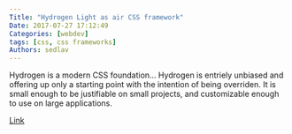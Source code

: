 ```yaml
---
Title: "Hydrogen Light as air CSS framework"
Date: 2017-07-27 17:12:49
Categories: [webdev]
tags: [css, css frameworks]
Authors: sedlav
---
```


Hydrogen is a modern CSS foundation...  Hydrogen is entriely unbiased and offering up only a starting point with the intention of being overriden. It is small enough to be justifiable on small projects, and customizable enough to use on large applications.

[Link](http://hydrogen.pimbrouwers.com/)
